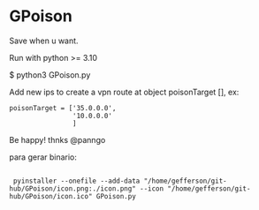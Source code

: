 # GPoison
Save when u want.

Run with python >= 3.10 

$ python3 GPoison.py

Add new ips to create a vpn route at object poisonTarget [], ex:

```
poisonTarget = ['35.0.0.0',
                '10.0.0.0'
                ]

```

Be happy!
thnks @panngo


para gerar binario: 

```

 pyinstaller --onefile --add-data "/home/gefferson/git-hub/GPoison/icon.png:./icon.png" --icon "/home/gefferson/git-hub/GPoison/icon.ico" GPoison.py

```
